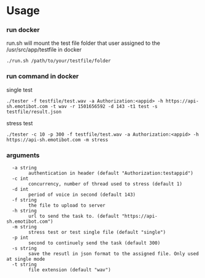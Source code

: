 # Usage
### run docker
run.sh will mount the test file folder that user assigned to the /usr/src/app/testfile in docker
```
./run.sh /path/to/your/testfile/folder
```

### run command in docker
single test
```
./tester -f testfile/test.wav -a Authorization:<appid> -h https://api-sh.emotibot.com -t wav -r 1501656592 -d 143 -t1 test -s testfile/result.json
```
stress test
```
./tester -c 10 -p 300 -f testfile/test.wav -a Authorization:<appid> -h https://api-sh.emotibot.com -m stress
```

### arguments
```
  -a string
    	authentication in header (default "Authorization:testappid")
  -c int
    	concurrency, number of thread used to stress (default 1)
  -d int
    	period of voice in second (default 143)
  -f string
    	the file to upload to server
  -h string
    	url to send the task to. (default "https://api-sh.emotibot.com")
  -m string
    	stress test or test single file (default "single")
  -p int
    	second to continuely send the task (default 300)
  -s string
    	save the resutl in json format to the assigned file. Only used at single mode
  -t string
    	file extension (default "wav")
```
